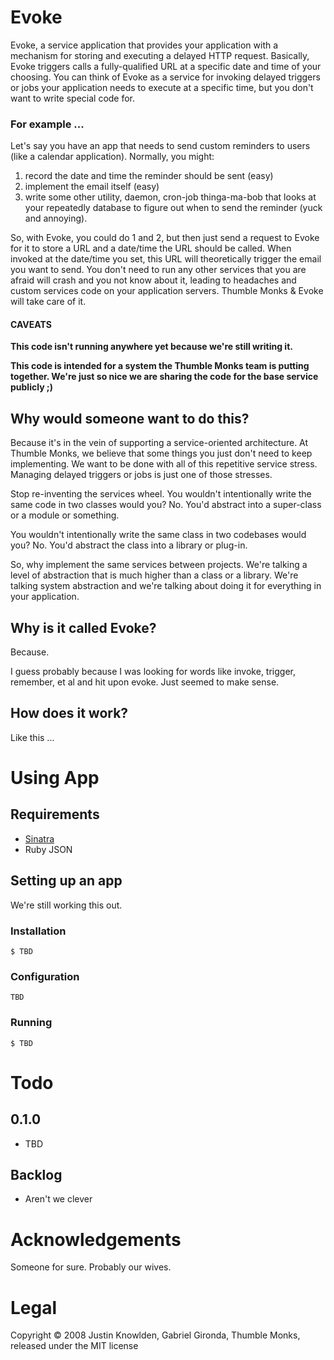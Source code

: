 # Evoke

Evoke, a service application that provides your application with a mechanism for storing and executing a delayed HTTP request. Basically, Evoke triggers calls a fully-qualified URL at a specific date and time of your choosing. You can think of Evoke as a service for invoking delayed triggers or jobs your application needs to execute at a specific time, but you don't want to write special code for.

### For example ...

Let's say you have an app that needs to send custom reminders to users (like a calendar application). Normally, you might:

1. record the date and time the reminder should be sent (easy)
2. implement the email itself (easy)
3. write some other utility, daemon, cron-job thinga-ma-bob that looks at your repeatedly database to figure out when to send the reminder (yuck and annoying).

So, with Evoke, you could do 1 and 2, but then just send a request to Evoke for it to store a URL and a date/time the URL should be called. When invoked at the date/time you set, this URL will theoretically trigger the email you want to send. You don't need to run any other services that you are afraid will crash and you not know about it, leading to headaches and custom services code on your application servers. Thumble Monks & Evoke will take care of it.

#### CAVEATS

**This code isn't running anywhere yet because we're still writing it.**

**This code is intended for a system the Thumble Monks team is putting together. We're just so nice we are sharing the code for the base service publicly ;)**

## Why would someone want to do this?

Because it's in the vein of supporting a service-oriented architecture. At Thumble Monks, we believe that some things you just don't need to keep implementing. We want to be done with all of this repetitive service stress. Managing delayed triggers or jobs is just one of those stresses.

Stop re-inventing the services wheel. You wouldn't intentionally write the same code in two classes would you? No. You'd abstract into a super-class or a module or something.

You wouldn't intentionally write the same class in two codebases would you? No. You'd abstract the class into a library or plug-in.

So, why implement the same services between projects. We're talking a level of abstraction that is much higher than a class or a library. We're talking system abstraction and we're talking about doing it for everything in your application.

## Why is it called Evoke?

Because.

I guess probably because I was looking for words like invoke, trigger, remember, et al and hit upon evoke. Just seemed to make sense.

## How does it work?

Like this ...

# Using App

## Requirements

* [Sinatra](http://github.com/bmizerany/sinatra/tree/master)
* Ruby JSON

## Setting up an app

We're still working this out.

### Installation


    $ TBD

### Configuration

    TBD

### Running

    $ TBD

# Todo

## 0.1.0

* TBD

## Backlog

* Aren't we clever

# Acknowledgements

Someone for sure. Probably our wives.

# Legal

Copyright &copy; 2008 Justin Knowlden, Gabriel Gironda, Thumble Monks, released under the MIT license
